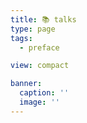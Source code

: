 ```yaml
---
title: 📚 talks
type: page
tags:
  - preface

view: compact

banner:
  caption: ''
  image: ''
---
```


<!-- Explore our courses below and expand your knowledge! -->
